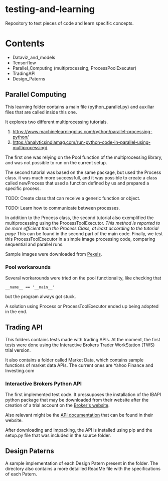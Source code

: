# testing-and-learning
Repository to test pieces of code and learn specific concepts.


# Contents
+ Dataviz_and_models
+ Tensorflow
+ Parallel_Computing (multiprocessing, ProcessPoolExecuter)
+ TradingAPI
+ Design_Paterns


## Parallel Computing
This learning folder contains a main file (python_parallel.py)
and auxiliar files that are called inside this one.

It explores two different multiprocessing tutorials.

1) https://www.machinelearningplus.com/python/parallel-processing-python/
2) https://analyticsindiamag.com/run-python-code-in-parallel-using-multiprocessing/

The first one was relying on the Pool function of the
multiprocessing library, and was not possible to run on the
current setup.

The second tutorial was based on the same package, but used
the Process class. it was much more successfull, and it
was possible to create a class called newProcess that used a
function defined by us and prepared a specific process.


TODO: Create class that can receive a generic function or
object.

TODO: Learn how to communicate between processes.


In addition to the Process class, the second tutorial also
exemplified the multiprocessing using the ProcessToolExecutor.
*This method is reported to be more efficient than the Process
Class, at least according to the tutorial page*
This can be found in the second part of the main code.
Finally, we test this ProcessToolExecutor in a simple image
processing code, comparing sequential and parallel runs.

Sample images were downloaded from [Pexels](https://www.pexels.com/search/nature/).

### Pool workarounds
Several workarounds were tried on the pool functionality, like
checking that
```
__name__ == '__main__'
```
but the program always got stuck.

A solution using Process or ProcessToolExecutor ended up being
adopted in the end.


## Trading API
This folders contains tests made with trading APIs.
At the moment, the first tests were done using the Interactive Brokers
Trader WorkStation (TWS) trial version.

It also contains a folder called Market Data, which contains sample
functions of market data APIs. The current ones are Yahoo Finance and Investing.com

### Interactive Brokers Python API
The first implemented test code. It pressuposes the installation
of the IBAPI python package that may be downloaded from their
website after the creation of a trial account on the
[Broker's website](https://www.interactivebrokers.ie/en/home.php).

Also relevant might be the
[API documentation](https://interactivebrokers.github.io/tws-api/initial_setup.html)
that can be found in their website.

After downloading and impacking, the API is installed using
pip and the setup.py file that was included in the source folder.



## Design Paterns
A sample implementation of each Design Patern present in the folder.
The directory also contains a more detailled ReadMe file
with the specifications of each Patern.